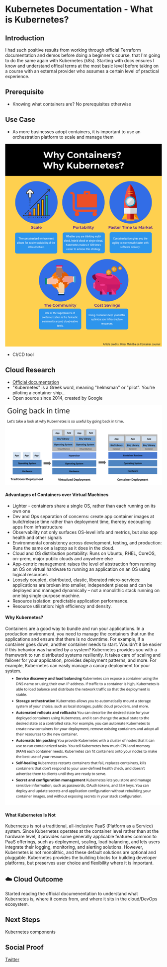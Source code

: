 # Kubernetes Documentation - What is Kubernetes?

## Introduction

I had such positive results from working through official Terraform documentation and demos before doing a beginner's course, that I'm going to do the same again with Kubernetes (k8s). Starting with docs ensures I know and understand offical terms at the most basic level before taking on a course with an external provider who assumes a certain level of practical experience.

## Prerequisite

- Knowing what containers are? No prerequisites otherwise

## Use Case

- As more businesses adopt containers, it is important to use an orchestration platform to scale and manage them

![use case](/Journey/070/k8s-use-case.png)

- CI/CD tool

## Cloud Research

- [Official documentation](https://kubernetes.io/docs/concepts/overview/what-is-kubernetes/)
- "Kubernetes" is a Greek word, meaning "helmsman" or "pilot". You're piloting a container ship...
- Open source since 2014, created by Google

![from physical servers to container deployment](Journey/070/time-travel.png)

#### Advantages of Containers over Virtual Machines

- Lighter - containers share a single OS, rather than each running on its own one
- Dev and Ops separation of concerns: create app container images at build/release time rather than deployment time, thereby decoupling apps from infrastructure
- Observability not only surfaces OS-level info and metrics, but also app health and other signals
- Environmental consistency across development, testing, and production: Runs the same on a laptop as it does in the cloud.
- Cloud and OS distribution portability: Runs on Ubuntu, RHEL, CoreOS, on-prem, major public clouds and anywhere else
- App-centric management: raises the level of abstraction from running an OS on virtual hardware to running an application on an OS using logical resources
- Loosely coupled, distributed, elastic, liberated micro-services: applications are broken into smaller, independent pieces and can be deployed and managed dynamically – not a monolithic stack running on one big single-purpose machine.
- Resource isolation: predictable application performance.
- Resource utilization: high efficiency and density.

#### Why Kubernetes?

Containers are a good way to bundle and run your applications. In a production environment, you need to manage the containers that run the applications and ensure that there is no downtime. For example, if a container goes down, another container needs to start. Wouldn't it be easier if this behavior was handled by a system? Kubernetes provides you with a framework to run distributed systems resiliently. It takes care of scaling and failover for your application, provides deployment patterns, and more. For example, Kubernetes can easily manage a canary deployment for your system.
![what k8s can do](Journey/070/kuber-yes.png)

#### What Kubernetes Is Not

Kubernetes is not a traditional, all-inclusive PaaS (Platform as a Service) system. Since Kubernetes operates at the container level rather than at the hardware level, it provides some generally applicable features common to PaaS offerings, such as deployment, scaling, load balancing, and lets users integrate their logging, monitoring, and alerting solutions. However, Kubernetes is not monolithic, and these default solutions are optional and pluggable. Kubernetes provides the building blocks for building developer platforms, but preserves user choice and flexibility where it is important.

## ☁️ Cloud Outcome

Started reading the official documenentation to understand what Kubernetes is, where it comes from, and where it sits in the cloud/DevOps ecosystem.

## Next Steps

Kubernetes components

## Social Proof

[Twitter](https://twitter.com/_notwaving/status/1354130801265405957?s=20)
